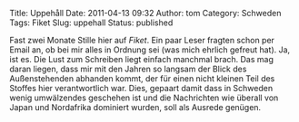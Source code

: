 Title: Uppehåll
Date: 2011-04-13 09:32
Author: tom
Category: Schweden
Tags: Fiket
Slug: uppehall
Status: published

Fast zwei Monate Stille hier auf *Fiket*. Ein paar Leser fragten schon
per Email an, ob bei mir alles in Ordnung sei (was mich ehrlich gefreut
hat). Ja, ist es. Die Lust zum Schreiben liegt einfach manchmal brach.
Das mag daran liegen, dass mir mit den Jahren so langsam der Blick des
Außenstehenden abhanden kommt, der für einen nicht kleinen Teil des
Stoffes hier verantwortlich war. Dies, gepaart damit dass in Schweden
wenig umwälzendes geschehen ist und die Nachrichten wie überall von
Japan und Nordafrika dominiert wurden, soll als Ausrede genügen.

